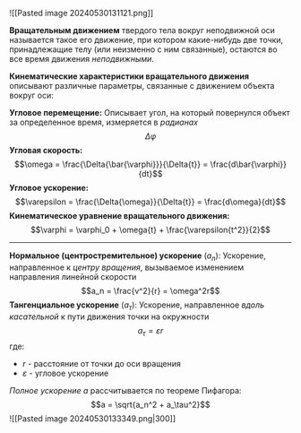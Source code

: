 ![[Pasted image 20240530131121.png]]

**Вращательным движением** твердого тела вокруг неподвижной оси называется такое его движение, при котором какие-нибудь две точки, принадлежащие телу (или неизменно с ним связанные), остаются во все время движения *неподвижными*.

**Кинематические характеристики вращательного движения** описывают различные параметры, связанные с движением объекта вокруг оси:

**Угловое перемещение:**
Описывает угол, на который повернулся объект за определенное время, измеряется в *радианах*
$$\Delta\varphi$$**Угловая скорость:** $$\omega = \frac{\Delta{\bar{\varphi}}}{\Delta{t}} = \frac{d\bar{\varphi}}{dt}$$**Угловое ускорение:** $$\varepsilon = \frac{\Delta{\omega}}{\Delta{t}} = \frac{d\omega}{dt}$$
**Кинематическое уравнение вращательного движения:** $$\varphi = \varphi_0 + \omega{t} + \frac{\varepsilon{t^2}}{2}$$
___
**Нормальное (центростремительное) ускорение** ($a_n$):
Ускорение, направленное к *центру вращения*, вызываемое изменением направления линейной скорости$$a_n = \frac{v^2}{r} = \omega^2r$$
**Тангенциальное ускорение** ($a_\tau$):
Ускорение, направленное *вдоль касательной* к пути движения точки на окружности 
$$a_\tau = {\varepsilon}r$$
где: 
- $r$ - расстояние от точки до оси вращения
- $\varepsilon$ - угловое ускорение

*Полное ускорение a* рассчитывается по теореме Пифагора:
$$a = \sqrt{a_n^2 + a_\tau^2}$$
![[Pasted image 20240530133349.png|300]]
